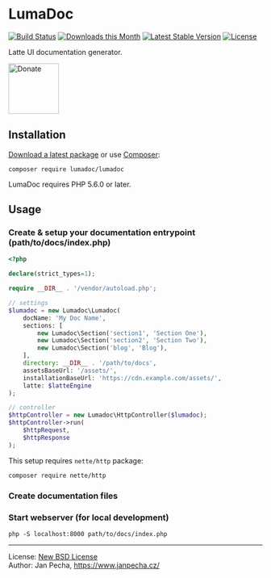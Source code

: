 # LumaDoc

[![Build Status](https://github.com/lumadoc/lumadoc/workflows/Build/badge.svg)](https://github.com/lumadoc/lumadoc/actions)
[![Downloads this Month](https://img.shields.io/packagist/dm/lumadoc/lumadoc.svg)](https://packagist.org/packages/lumadoc/lumadoc)
[![Latest Stable Version](https://poser.pugx.org/lumadoc/lumadoc/v/stable)](https://github.com/lumadoc/lumadoc/releases)
[![License](https://img.shields.io/badge/license-New%20BSD-blue.svg)](https://github.com/lumadoc/lumadoc/blob/master/license.md)

Latte UI documentation generator.

<a href="https://www.janpecha.cz/donate/"><img src="https://buymecoffee.intm.org/img/donate-banner.v1.svg" alt="Donate" height="100"></a>


## Installation

[Download a latest package](https://github.com/lumadoc/lumadoc/releases) or use [Composer](http://getcomposer.org/):

```
composer require lumadoc/lumadoc
```

LumaDoc requires PHP 5.6.0 or later.


## Usage

### Create & setup your documentation entrypoint (path/to/docs/index.php)

```php
<?php

declare(strict_types=1);

require __DIR__ . '/vendor/autoload.php';

// settings
$lumadoc = new Lumadoc\Lumadoc(
	docName: 'My Doc Name',
	sections: [
		new Lumadoc\Section('section1', 'Section One'),
		new Lumadoc\Section('section2', 'Section Two'),
		new Lumadoc\Section('blog', 'Blog'),
	],
	directory: __DIR__ . '/path/to/docs',
	assetsBaseUrl: '/assets/',
	installationBaseUrl: 'https://cdn.example.com/assets/',
	latte: $latteEngine
);

// controller
$httpController = new Lumadoc\HttpController($lumadoc);
$httpController->run(
	$httpRequest,
	$httpResponse
);
```

This setup requires `nette/http` package:

```
composer require nette/http
```


### Create documentation files




### Start webserver (for local development)

```
php -S localhost:8000 path/to/docs/index.php
```

------------------------------

License: [New BSD License](license.md)
<br>Author: Jan Pecha, https://www.janpecha.cz/
